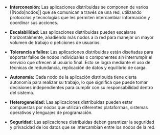 -   **Interconexión:** Las aplicaciones distribuidas se componen de varios [[Nodo|nodos]] que se comunican a través de una red, utilizando protocolos y tecnologías que les permiten intercambiar información y coordinar sus acciones.

-   **Escalabilidad:** Las aplicaciones distribuidas pueden escalarse horizontalmente, añadiendo más nodos a la red para manejar un mayor volumen de trabajo o peticiones de usuarios.

-   **Tolerancia a fallos:** Las aplicaciones distribuidas están diseñadas para soportar fallos de nodos individuales o componentes sin interrumpir el servicio que ofrecen al usuario final. Esto se logra mediante el uso de técnicas de redundancia, replicación de datos y equilibrio de carga.

-   **Autonomía:** Cada nodo de la aplicación distribuida tiene cierta autonomía para realizar su trabajo, lo que significa que puede tomar decisiones independientes para cumplir con su responsabilidad dentro del sistema.

-   **Heterogeneidad:** Las aplicaciones distribuidas pueden estar compuestas por nodos que utilizan diferentes plataformas, sistemas operativos y lenguajes de programación.

-   **Seguridad:** Las aplicaciones distribuidas deben garantizar la seguridad y privacidad de los datos que se intercambian entre los nodos de la red.